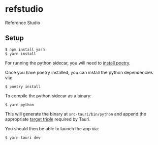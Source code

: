 # refstudio

Reference Studio

## Setup

```
$ npm install yarn
$ yarn install
```

For running the python sidecar, you will need to [install poetry](https://python-poetry.org/).

Once you have poetry installed, you can install the python dependencies via:

```
$ poetry install
```

To compile the python sidecar as a binary:

```
$ yarn python
```

This will generate the binary at `src-tauri/bin/python` and append the appropriate [target triple](https://tauri.app/v1/guides/building/sidecar) required by Tauri.

You should then be able to launch the app via:

```
$ yarn tauri dev
```
